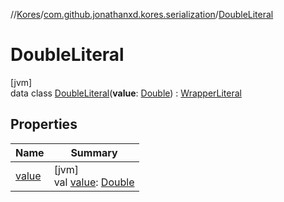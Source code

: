 //[Kores](../../../index.md)/[com.github.jonathanxd.kores.serialization](../index.md)/[DoubleLiteral](index.md)

# DoubleLiteral

[jvm]\
data class [DoubleLiteral](index.md)(**value**: [Double](https://kotlinlang.org/api/latest/jvm/stdlib/kotlin/-double/index.html)) : [WrapperLiteral](../-wrapper-literal/index.md)

## Properties

| Name | Summary |
|---|---|
| [value](value.md) | [jvm]<br>val [value](value.md): [Double](https://kotlinlang.org/api/latest/jvm/stdlib/kotlin/-double/index.html) |
